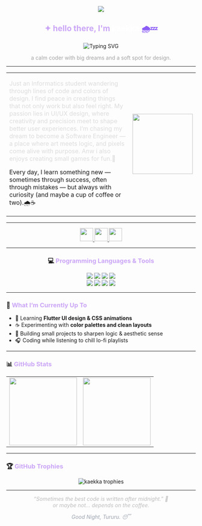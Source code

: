 <p align="center">
  <img src="https://i.gifer.com/xK.gif" />
</p>

<h2 align="center">
  <span style="color:#cba6f7;">✦ hello there, I'm</span> 
  <span style="color:#ffffff;"><b>kaekka</b></span> 
  <span style="color:#8b5cf6;">🌧️💤</span>
</h2>

<!-- ✨ Typing intro -->
<p align="center">
  <img src="https://readme-typing-svg.demolab.com?font=Fira+Code&duration=3000&pause=1000&color=CBA6F7&center=true&vCenter=true&width=435&lines=Frontend+Enthusiast;UI%2FUX+Dreamer;Flutter+and+CSS+Learner;Calm+Coder+with+Big+Dreams" alt="Typing SVG" />
</p>

<p align="center" style="color:#a3a3a3;">a calm coder with big dreams and a soft spot for design.</p>

---

<table>
  <tr>
    <td align="left">
      <p style="color:#dcdcdc;">
      Just an Informatics student wandering through lines of code and colors of design.
I find peace in creating things that not only work but also feel right.
My passion lies in UI/UX design, where creativity and precision meet to shape better user experiences.
I’m chasing my dream to become a Software Engineer — a place where art meets logic, and pixels come alive with purpose. Anw i also enjoys creating small games for fun.💫

Every day, I learn something new — sometimes through success, often through mistakes — but always with curiosity (and maybe a cup of coffee or two).🌧️☕
      </p>
    </td>
    <td align="center">
      <img src="https://media1.giphy.com/media/v1.Y2lkPTc5MGI3NjExOW4xczU4ZjR1dGhlcXJia3BiY2FjdWRlbXhrMHNpbjlzdG5ybG1zeiZlcD12MV9pbnRlcm5hbF9naWZfYnlfaWQmY3Q9Zw/VJTAhOzkmy7620OMK8/giphy.gif" width="160"/>
    </td>
  </tr>
</table>

---

<div align="center">
  <a href="https://www.youtube.com/@ekaverarina9999" target="_blank">
    <img src="https://img.shields.io/badge/Youtube-000000?style=for-the-badge&logo=youtube&logoColor=white&labelColor=6D28D9" height="35"/>
  </a>
  <a href="https://www.instagram.com/e.verra_/" target="_blank">
    <img src="https://img.shields.io/badge/Instagram-000000?style=for-the-badge&logo=instagram&logoColor=white&labelColor=7E22CE" height="35"/>
  </a>
  <a href="mailto:e.verrarin@gmail.com">
    <img src="https://img.shields.io/badge/Gmail-000000?style=for-the-badge&logo=gmail&logoColor=white&labelColor=8B5CF6" height="35"/>
  </a>
</div>

---

<h3 align="center">
  💻 <span style="color:#cba6f7;">Programming Languages & Tools</span>
</h3>

<p align="center">
  <!-- Languages -->
  <img src="https://img.shields.io/badge/HTML5-E34F26?style=for-the-badge&logo=html5&logoColor=white"/>
  <img src="https://img.shields.io/badge/CSS3-1572B6?style=for-the-badge&logo=css3&logoColor=white"/>
  <img src="https://img.shields.io/badge/JavaScript-F7DF1E?style=for-the-badge&logo=javascript&logoColor=black"/> 
  <img src="https://img.shields.io/badge/Java-007396?style=for-the-badge&logo=openjdk&logoColor=white"/>
  <br>

  <!-- Tools & Frameworks -->
  <img src="https://img.shields.io/badge/Figma-F24E1E?style=for-the-badge&logo=figma&logoColor=white"/>
  <img src="https://img.shields.io/badge/Canva-00C4CC?style=for-the-badge&logo=canva&logoColor=white"/>
  <img src="https://img.shields.io/badge/Python-3776AB?style=for-the-badge&logo=python&logoColor=white"/>
  <img src="https://img.shields.io/badge/Flutter-02569B?style=for-the-badge&logo=flutter&logoColor=white"/>
</p>

---

### 🧩 <span style="color:#cba6f7;">What I’m Currently Up To</span>
- 🌸 Learning **Flutter UI design & CSS animations**
- ☕ Experimenting with **color palettes and clean layouts**
- 💭 Building small projects to sharpen logic & aesthetic sense
- 🎧 Coding while listening to chill lo-fi playlists

---

### 📊 <span style="color:#cba6f7;">GitHub Stats</span>

<table align="center">
  <tr>
    <td align="center">
      <img src="https://github-readme-stats.vercel.app/api?username=kaekka&show_icons=true&theme=tokyonight&bg_color=000000&title_color=cba6f7&icon_color=8B5CF6&text_color=ffffff" height="180"/>
    </td>
    <td align="center">
      <img src="https://streak-stats.demolab.com?user=kaekka&theme=tokyonight-duo&background=000000&ring=cba6f7&fire=8B5CF6&currStreakLabel=ffffff" height="180"/>
    </td>
  </tr>
</table>


---

### 🏆 <span style="color:#cba6f7;">GitHub Trophies</span>
<p align="center">
  <img src="https://github-profile-trophy.vercel.app/?username=kaekka&theme=tokyonight&no-frame=true&no-bg=true&column=6&margin-w=15&margin-h=15" alt="kaekka trophies"/>
</p>

---

<p align="center" style="color:#bdbdbd; font-style:italic;">
“Sometimes the best code is written after midnight.” 🌙 <br>
or maybe not… depends on the coffee.
</p>

<p align="center" style="color:#9ca3af; font-style:italic;">
Good Night, Tururu. 😴
</p>
